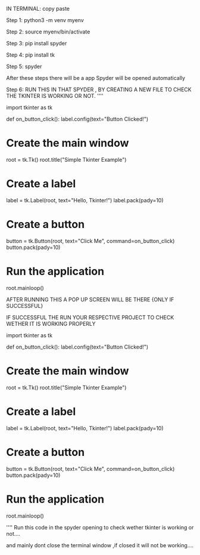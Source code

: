 
IN TERMINAL: copy paste


Step 1: 
python3 -m venv myenv

Step 2: 
source myenv/bin/activate

Step 3: 
pip install spyder

Step 4: 
pip install tk

Step 5: 
spyder


After these steps there will be a app Spyder will be opened automatically

Step 6: RUN THIS IN THAT SPYDER , BY CREATING A NEW FILE TO CHECK THE TKINTER IS WORKING OR NOT.
''''

import tkinter as tk

def on_button_click():
    label.config(text="Button Clicked!")

# Create the main window
root = tk.Tk()
root.title("Simple Tkinter Example")

# Create a label
label = tk.Label(root, text="Hello, Tkinter!")
label.pack(pady=10)

# Create a button
button = tk.Button(root, text="Click Me", command=on_button_click)
button.pack(pady=10)

# Run the application
root.mainloop()

AFTER RUNNING THIS A POP UP SCREEN WILL BE THERE {ONLY IF SUCCESSFUL}

IF SUCCESSFUL THE RUN YOUR RESPECTIVE PROJECT TO CHECK WETHER IT IS WORKING PROPERLY

import tkinter as tk

def on_button_click():
    label.config(text="Button Clicked!")

# Create the main window
root = tk.Tk()
root.title("Simple Tkinter Example")

# Create a label
label = tk.Label(root, text="Hello, Tkinter!")
label.pack(pady=10)

# Create a button
button = tk.Button(root, text="Click Me", command=on_button_click)
button.pack(pady=10)

# Run the application
root.mainloop()

''''
Run this code in the spyder opening to check wether tkinter is working or not....

and mainly dont close the terminal window ,if closed it will not be working....
